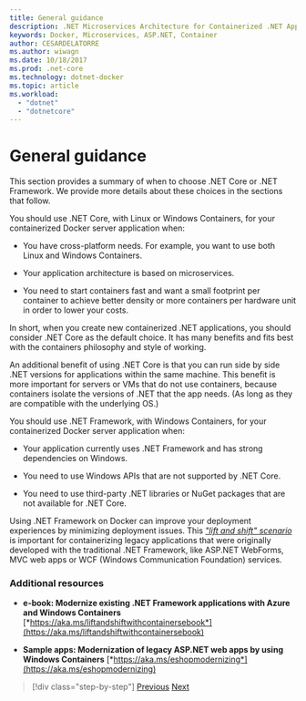 ```yaml
---
title: General guidance
description: .NET Microservices Architecture for Containerized .NET Applications | General guidance
keywords: Docker, Microservices, ASP.NET, Container
author: CESARDELATORRE
ms.author: wiwagn
ms.date: 10/18/2017
ms.prod: .net-core
ms.technology: dotnet-docker
ms.topic: article
ms.workload: 
  - "dotnet"
  - "dotnetcore"
---
```

# General guidance

This section provides a summary of when to choose .NET Core or .NET Framework. We provide more details about these choices in the sections that follow.

You should use .NET Core, with Linux or Windows Containers, for your containerized Docker server application when:

-   You have cross-platform needs. For example, you want to use both Linux and Windows Containers.

-   Your application architecture is based on microservices.

-   You need to start containers fast and want a small footprint per container to achieve better density or more containers per hardware unit in order to lower your costs.

In short, when you create new containerized .NET applications, you should consider .NET Core as the default choice. It has many benefits and fits best with the containers philosophy and style of working.

An additional benefit of using .NET Core is that you can run side by side .NET versions for applications within the same machine. This benefit is more important for servers or VMs that do not use containers, because containers isolate the versions of .NET that the app needs. (As long as they are compatible with the underlying OS.)

You should use .NET Framework, with Windows Containers, for your containerized Docker server application when:

-   Your application currently uses .NET Framework and has strong dependencies on Windows.

-   You need to use Windows APIs that are not supported by .NET Core.

-   You need to use third-party .NET libraries or NuGet packages that are not available for .NET Core.

Using .NET Framework on Docker can improve your deployment experiences by minimizing deployment issues. This [*"lift and shift" scenario*](https://aka.ms/liftandshiftwithcontainersebook) is important for containerizing legacy applications that were originally developed with the traditional .NET Framework, like ASP.NET WebForms, MVC web apps or WCF (Windows Communication Foundation) services.

### Additional resources

-   **e-book: Modernize existing .NET Framework applications with Azure and Windows Containers**
    [*https://aka.ms/liftandshiftwithcontainersebook*](https://aka.ms/liftandshiftwithcontainersebook)

-   **Sample apps: Modernization of legacy ASP.NET web apps by using Windows Containers**
    [*https://aka.ms/eshopmodernizing*](https://aka.ms/eshopmodernizing)


> [!div class="step-by-step"]
> [Previous](index.md)
> [Next](net-core-container-scenarios.md)

